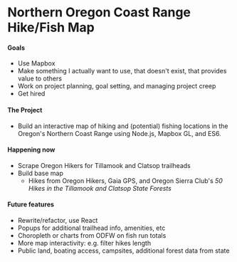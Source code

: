 # Northern Oregon Coast Range Hike/Fish Map

#### Goals
* Use Mapbox
* Make something I actually want to use, that doesn't exist, that provides value to others
* Work on project planning, goal setting, and managing project creep
* Get hired

#### The Project
* Build an interactive map of hiking and (potential) fishing locations in the Oregon's Northern Coast Range using Node.js, Mapbox GL, and ES6.

#### Happening now
* Scrape Oregon Hikers for Tillamook and Clatsop trailheads
* Build base map
  * Hikes from Oregon Hikers, Gaia GPS, and Oregon Sierra Club's *50 Hikes in the  Tillamook and Clatsop State Forests*

#### Future features
* Rewrite/refactor, use React
* Popups for additional trailhead info, amenities, etc
* Choropleth or charts from ODFW on fish run totals
* More map interactivity: e.g. filter hikes length
* Public land, boating access, campsites, additional forest data from state
